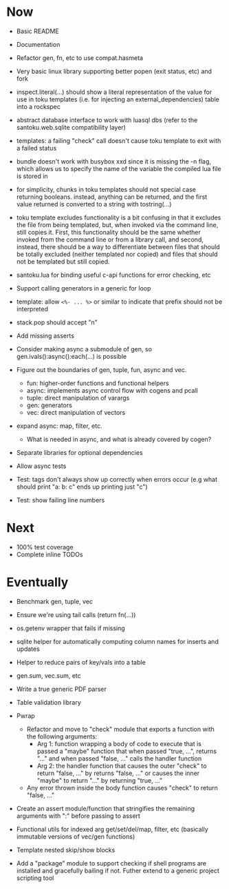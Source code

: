# Now

- Basic README
- Documentation
- Refactor gen, fn, etc to use compat.hasmeta
- Very basic linux library supporting better popen (exit status, etc) and fork

- inspect.literal(...) should show a literal representation of the value for use
  in toku templates (i.e. for injecting an external_dependencies) table into a
  rockspec

- abstract database interface to work with luasql dbs (refer to the
  santoku.web.sqlite compatibility layer)

- templates: a failing "check" call doesn't cause toku template to exit with a
  failed status

- bundle doesn't work with busybox xxd since it is missing the -n flag, which
  allows us to specify the name of the variable the compiled lua file is stored
  in

- for simplicity, chunks in toku templates should not special case returning
  booleans. instead, anything can be returned, and the first value returned is
  converted to a string with tostring(...)

- toku template excludes functionality is a bit confusing in that it excludes
  the file from being templated, but, when invoked via the command line, still
  copies it. First, this functionality should be the same whether invoked from
  the command line or from a library call, and second, instead, there should be
  a way to differentiate between files that should be totally excluded (neither
  templated nor copied) and files that should not be templated but still copied.

- santoku.lua for binding useful c-api functions for error checking, etc
- Support calling generators in a generic for loop
- template: allow `<%- ... %>` or similar to indicate that prefix should not be
  interpreted
- stack.pop should accept "n"

- Add missing asserts

- Consider making async a submodule of gen, so gen.ivals():async():each(...) is
  possible

- Figure out the boundaries of gen, tuple, fun, async and vec.
  - fun: higher-order functions and functional helpers
  - async: implements async control flow with cogens and pcall
  - tuple: direct manipulation of varargs
  - gen: generators
  - vec: direct manipulation of vectors

- expand async: map, filter, etc.
    - What is needed in async, and what is already covered by cogen?

- Separate libraries for optional dependencies

- Allow async tests
- Test: tags don't always show up correctly when errors occur (e.g what should
  print "a: b: c" ends up printing just "c")

- Test: show failing line numbers

# Next

- 100% test coverage
- Complete inline TODOs

# Eventually

- Benchmark gen, tuple, vec

- Ensure we're using tail calls (return fn(...))

- os.getenv wrapper that fails if missing
- sqlite helper for automatically computing column names for inserts and updates
- Helper to reduce pairs of key/vals into a table
- gen.sum, vec.sum, etc

- Write a true generic PDF parser

- Table validation library

- Pwrap
    - Refactor and move to "check" module that exports a function with the
      following arguments:
        - Arg 1: function wrapping a body of code to execute that is passed a
          "maybe" function that when passed "true, ...", returns "..." and when
          passed "false, ..." calls the handler function
        - Arg 2: the handler function that causes the outer "check" to return
          "false, ..." by returns "false, ..." or causes the inner "maybe" to
          return "..." by returning "true, ..."
    - Any error thrown inside the body function causes "check" to return "false,
      ..."

- Create an assert module/function that stringifies the remaining arguments with
  ":" before passing to assert

- Functional utils for indexed arg get/set/del/map, filter, etc (basically
  immutable versions of vec/gen functions)

- Template nested skip/show blocks

- Add a "package" module to support checking if shell programs are installed and
  gracefully bailing if not. Futher extend to a generic project scripting tool
